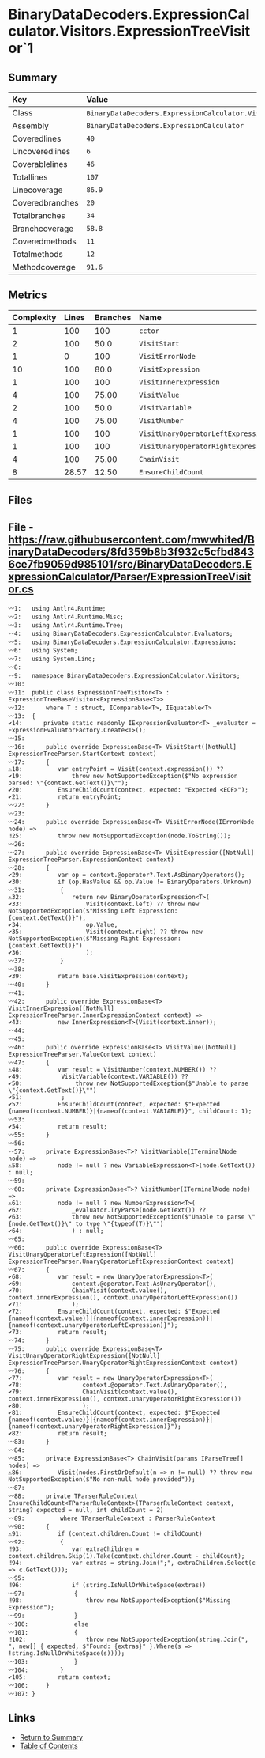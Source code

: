 ﻿# BinaryDataDecoders.ExpressionCalculator.Visitors.ExpressionTreeVisitor`1

## Summary

| Key             | Value                                                                      |
| :-------------- | :------------------------------------------------------------------------- |
| Class           | `BinaryDataDecoders.ExpressionCalculator.Visitors.ExpressionTreeVisitor`1` |
| Assembly        | `BinaryDataDecoders.ExpressionCalculator`                                  |
| Coveredlines    | `40`                                                                       |
| Uncoveredlines  | `6`                                                                        |
| Coverablelines  | `46`                                                                       |
| Totallines      | `107`                                                                      |
| Linecoverage    | `86.9`                                                                     |
| Coveredbranches | `20`                                                                       |
| Totalbranches   | `34`                                                                       |
| Branchcoverage  | `58.8`                                                                     |
| Coveredmethods  | `11`                                                                       |
| Totalmethods    | `12`                                                                       |
| Methodcoverage  | `91.6`                                                                     |

## Metrics

| Complexity | Lines | Branches | Name                                |
| :--------- | :---- | :------- | :---------------------------------- |
| 1          | 100   | 100      | `cctor`                             |
| 2          | 100   | 50.0     | `VisitStart`                        |
| 1          | 0     | 100      | `VisitErrorNode`                    |
| 10         | 100   | 80.0     | `VisitExpression`                   |
| 1          | 100   | 100      | `VisitInnerExpression`              |
| 4          | 100   | 75.00    | `VisitValue`                        |
| 2          | 100   | 50.0     | `VisitVariable`                     |
| 4          | 100   | 75.00    | `VisitNumber`                       |
| 1          | 100   | 100      | `VisitUnaryOperatorLeftExpression`  |
| 1          | 100   | 100      | `VisitUnaryOperatorRightExpression` |
| 4          | 100   | 75.00    | `ChainVisit`                        |
| 8          | 28.57 | 12.50    | `EnsureChildCount`                  |

## Files

## File - https://raw.githubusercontent.com/mwwhited/BinaryDataDecoders/8fd359b8b3f932c5cfbd8436ce7fb9059d985101/src/BinaryDataDecoders.ExpressionCalculator/Parser/ExpressionTreeVisitor.cs

```CSharp
〰1:   using Antlr4.Runtime;
〰2:   using Antlr4.Runtime.Misc;
〰3:   using Antlr4.Runtime.Tree;
〰4:   using BinaryDataDecoders.ExpressionCalculator.Evaluators;
〰5:   using BinaryDataDecoders.ExpressionCalculator.Expressions;
〰6:   using System;
〰7:   using System.Linq;
〰8:   
〰9:   namespace BinaryDataDecoders.ExpressionCalculator.Visitors;
〰10:  
〰11:  public class ExpressionTreeVisitor<T> : ExpressionTreeBaseVisitor<ExpressionBase<T>>
〰12:      where T : struct, IComparable<T>, IEquatable<T>
〰13:  {
✔14:      private static readonly IExpressionEvaluator<T> _evaluator = ExpressionEvaluatorFactory.Create<T>();
〰15:  
〰16:      public override ExpressionBase<T> VisitStart([NotNull] ExpressionTreeParser.StartContext context)
〰17:      {
⚠18:          var entryPoint = Visit(context.expression()) ??
✔19:              throw new NotSupportedException($"No expression parsed: \"{context.GetText()}\"");
✔20:          EnsureChildCount(context, expected: "Expected <EOF>");
✔21:          return entryPoint;
〰22:      }
〰23:  
〰24:      public override ExpressionBase<T> VisitErrorNode(IErrorNode node) =>
‼25:          throw new NotSupportedException(node.ToString());
〰26:  
〰27:      public override ExpressionBase<T> VisitExpression([NotNull] ExpressionTreeParser.ExpressionContext context)
〰28:      {
✔29:          var op = context.@operator?.Text.AsBinaryOperators();
✔30:          if (op.HasValue && op.Value != BinaryOperators.Unknown)
〰31:          {
⚠32:              return new BinaryOperatorExpression<T>(
✔33:                  Visit(context.left) ?? throw new NotSupportedException($"Missing Left Expression: {context.GetText()}"),
✔34:                  op.Value,
✔35:                  Visit(context.right) ?? throw new NotSupportedException($"Missing Right Expression: {context.GetText()}")
✔36:                  );
〰37:          }
〰38:  
✔39:          return base.VisitExpression(context);
〰40:      }
〰41:  
〰42:      public override ExpressionBase<T> VisitInnerExpression([NotNull] ExpressionTreeParser.InnerExpressionContext context) =>
✔43:          new InnerExpression<T>(Visit(context.inner));
〰44:  
〰45:  
〰46:      public override ExpressionBase<T> VisitValue([NotNull] ExpressionTreeParser.ValueContext context)
〰47:      {
⚠48:          var result = VisitNumber(context.NUMBER()) ??
✔49:           VisitVariable(context.VARIABLE()) ??
✔50:               throw new NotSupportedException($"Unable to parse \"{context.GetText()}\"")
✔51:           ;
✔52:          EnsureChildCount(context, expected: $"Expected {nameof(context.NUMBER)}|{nameof(context.VARIABLE)}", childCount: 1);
〰53:  
✔54:          return result;
〰55:      }
〰56:  
〰57:      private ExpressionBase<T>? VisitVariable(ITerminalNode node) =>
⚠58:          node != null ? new VariableExpression<T>(node.GetText()) : null;
〰59:  
〰60:      private ExpressionBase<T>? VisitNumber(ITerminalNode node) =>
⚠61:          node != null ? new NumberExpression<T>(
✔62:              _evaluator.TryParse(node.GetText()) ??
✔63:              throw new NotSupportedException($"Unable to parse \"{node.GetText()}\" to type \"{typeof(T)}\"")
✔64:              ) : null;
〰65:  
〰66:      public override ExpressionBase<T> VisitUnaryOperatorLeftExpression([NotNull] ExpressionTreeParser.UnaryOperatorLeftExpressionContext context)
〰67:      {
✔68:          var result = new UnaryOperatorExpression<T>(
✔69:              context.@operator.Text.AsUnaryOperator(),
✔70:              ChainVisit(context.value(), context.innerExpression(), context.unaryOperatorLeftExpression())
✔71:              );
✔72:          EnsureChildCount(context, expected: $"Expected {nameof(context.value)}|{nameof(context.innerExpression)}|{nameof(context.unaryOperatorLeftExpression)}");
✔73:          return result;
〰74:      }
〰75:      public override ExpressionBase<T> VisitUnaryOperatorRightExpression([NotNull] ExpressionTreeParser.UnaryOperatorRightExpressionContext context)
〰76:      {
✔77:          var result = new UnaryOperatorExpression<T>(
✔78:                 context.@operator.Text.AsUnaryOperator(),
✔79:                 ChainVisit(context.value(), context.innerExpression(), context.unaryOperatorRightExpression())
✔80:                 );
✔81:          EnsureChildCount(context, expected: $"Expected {nameof(context.value)}|{nameof(context.innerExpression)}|{nameof(context.unaryOperatorRightExpression)}");
✔82:          return result;
〰83:      }
〰84:  
〰85:      private ExpressionBase<T> ChainVisit(params IParseTree[] nodes) =>
⚠86:          Visit(nodes.FirstOrDefault(n => n != null) ?? throw new NotSupportedException($"No non-null node provided"));
〰87:  
〰88:      private TParserRuleContext EnsureChildCount<TParserRuleContext>(TParserRuleContext context, string? expected = null, int childCount = 2)
〰89:          where TParserRuleContext : ParserRuleContext
〰90:      {
⚠91:          if (context.children.Count != childCount)
〰92:          {
‼93:              var extraChildren = context.children.Skip(1).Take(context.children.Count - childCount);
‼94:              var extras = string.Join(";", extraChildren.Select(c => c.GetText()));
〰95:  
‼96:              if (string.IsNullOrWhiteSpace(extras))
〰97:              {
‼98:                  throw new NotSupportedException($"Missing Expression");
〰99:              }
〰100:             else
〰101:             {
‼102:                 throw new NotSupportedException(string.Join(", ", new[] { expected, $"Found: {extras}" }.Where(s => !string.IsNullOrWhiteSpace(s))));
〰103:             }
〰104:         }
✔105:         return context;
〰106:     }
〰107: }
```

## Links

* [Return to Summary](Summary.md)
* [Table of Contents](../TOC.md)

